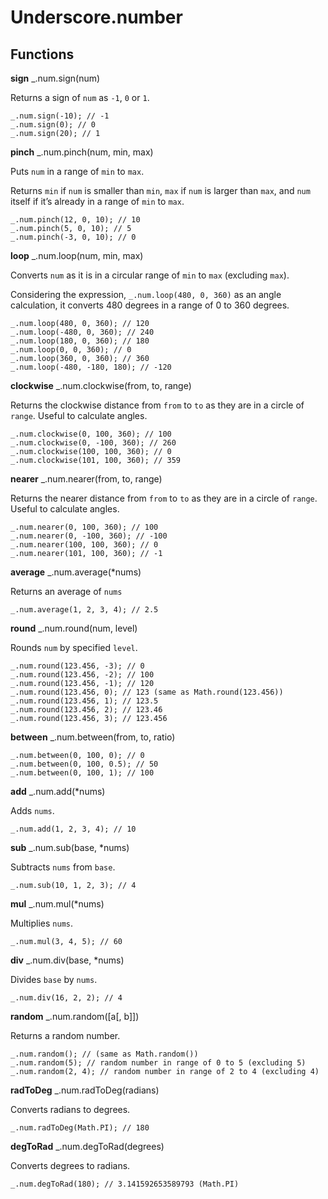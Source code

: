 # Underscore.number

## Functions

**sign** _.num.sign(num)

Returns a sign of `num` as `-1`, `0` or `1`.

	_.num.sign(-10); // -1
	_.num.sign(0); // 0
	_.num.sign(20); // 1

**pinch** _.num.pinch(num, min, max)

Puts `num` in a range of `min` to `max`.

Returns `min` if `num` is smaller than `min`, `max` if `num` is larger than `max`, and `num` itself if it’s already in a range of `min` to `max`.

	_.num.pinch(12, 0, 10); // 10
	_.num.pinch(5, 0, 10); // 5
	_.num.pinch(-3, 0, 10); // 0

**loop** _.num.loop(num, min, max)

Converts `num` as it is in a circular range of `min` to `max` (excluding `max`).

Considering the expression, `_.num.loop(480, 0, 360)` as an angle calculation, it converts 480 degrees in a range of 0 to 360 degrees.

	_.num.loop(480, 0, 360); // 120
	_.num.loop(-480, 0, 360); // 240
	_.num.loop(180, 0, 360); // 180
	_.num.loop(0, 0, 360); // 0
	_.num.loop(360, 0, 360); // 360
	_.num.loop(-480, -180, 180); // -120

**clockwise** _.num.clockwise(from, to, range)

Returns the clockwise distance from `from` to `to` as they are in a circle of `range`. Useful to calculate angles.

	_.num.clockwise(0, 100, 360); // 100
	_.num.clockwise(0, -100, 360); // 260
	_.num.clockwise(100, 100, 360); // 0
	_.num.clockwise(101, 100, 360); // 359

**nearer** _.num.nearer(from, to, range)

Returns the nearer distance from `from` to `to` as they are in a circle of `range`. Useful to calculate angles.

	_.num.nearer(0, 100, 360); // 100
	_.num.nearer(0, -100, 360); // -100
	_.num.nearer(100, 100, 360); // 0
	_.num.nearer(101, 100, 360); // -1

**average** _.num.average(\*nums)

Returns an average of `nums`

	_.num.average(1, 2, 3, 4); // 2.5

**round** _.num.round(num, level)

Rounds `num` by specified `level`.

	_.num.round(123.456, -3); // 0
	_.num.round(123.456, -2); // 100
	_.num.round(123.456, -1); // 120
	_.num.round(123.456, 0); // 123 (same as Math.round(123.456))
	_.num.round(123.456, 1); // 123.5
	_.num.round(123.456, 2); // 123.46
	_.num.round(123.456, 3); // 123.456

**between** _.num.between(from, to, ratio)

	_.num.between(0, 100, 0); // 0
	_.num.between(0, 100, 0.5); // 50
	_.num.between(0, 100, 1); // 100

**add** _.num.add(\*nums)

Adds `nums`.

	_.num.add(1, 2, 3, 4); // 10

**sub** _.num.sub(base, \*nums)

Subtracts `nums` from `base`.

	_.num.sub(10, 1, 2, 3); // 4

**mul** _.num.mul(\*nums)

Multiplies `nums`.

	_.num.mul(3, 4, 5); // 60

**div** _.num.div(base, \*nums)

Divides `base` by `nums`.

	_.num.div(16, 2, 2); // 4

**random** _.num.random([a[, b]])

Returns a random number.

	_.num.random(); // (same as Math.random())
	_.num.random(5); // random number in range of 0 to 5 (excluding 5)
	_.num.random(2, 4); // random number in range of 2 to 4 (excluding 4)

**radToDeg** _.num.radToDeg(radians)

Converts radians to degrees.

	_.num.radToDeg(Math.PI); // 180

**degToRad** _.num.degToRad(degrees)

Converts degrees to radians.

	_.num.degToRad(180); // 3.141592653589793 (Math.PI)